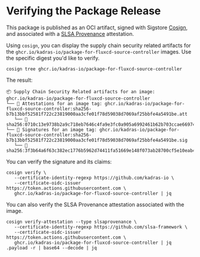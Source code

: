 # Verifying the Package Release

This package is published as an OCI artifact, signed with Sigstore [Cosign](https://docs.sigstore.dev/cosign/overview), and associated with a [SLSA Provenance](https://slsa.dev/provenance) attestation.

Using `cosign`, you can display the supply chain security related artifacts for the `ghcr.io/kadras-io/package-for-fluxcd-source-controller` images. Use the specific digest you'd like to verify.

```shell
cosign tree ghcr.io/kadras-io/package-for-fluxcd-source-controller
```

The result:

```shell
📦 Supply Chain Security Related artifacts for an image: ghcr.io/kadras-io/package-for-fluxcd-source-controller
└── 💾 Attestations for an image tag: ghcr.io/kadras-io/package-for-fluxcd-source-controller:sha256-b7b13bbf52581f722c23819000aa3cfe01f78d59038d7069af25bbfe4a5491be.att
   └── 🍒 sha256:0710c13e9738b2a9c718eb7646c4fa9e3fc0a905a6992461b62b703ccae66974
└── 🔐 Signatures for an image tag: ghcr.io/kadras-io/package-for-fluxcd-source-controller:sha256-b7b13bbf52581f722c23819000aa3cfe01f78d59038d7069af25bbfe4a5491be.sig
   └── 🍒 sha256:3f3b64a6f63c382ec1776b5962d74411fa51669e148f073ab28700cf5e10eab4
```

You can verify the signature and its claims:

```shell
cosign verify \
   --certificate-identity-regexp https://github.com/kadras-io \
   --certificate-oidc-issuer https://token.actions.githubusercontent.com \
   ghcr.io/kadras-io/package-for-fluxcd-source-controller | jq
```

You can also verify the SLSA Provenance attestation associated with the image.

```shell
cosign verify-attestation --type slsaprovenance \
   --certificate-identity-regexp https://github.com/slsa-framework \
   --certificate-oidc-issuer https://token.actions.githubusercontent.com \
   ghcr.io/kadras-io/package-for-fluxcd-source-controller | jq .payload -r | base64 --decode | jq
```
